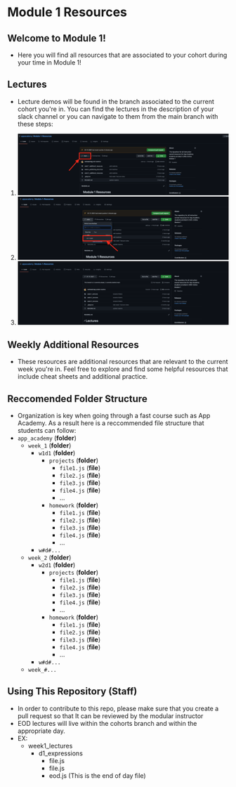 # Module 1 Resources

## Welcome to Module 1!
* Here you will find all resources that are associated to your cohort during your time in Module 1!  
## Lectures
* Lecture demos will be found in the branch associated to the current cohort you're in. You can find the lectures in the description of your slack channel or you can navigate to them from the main branch with these steps:

1. ![lectures_1](./images/lectures_1.png)
3. ![lectures_2](./images/lectures_2.png)
2. ![lectures_3](./images/lectures_3.png)

## Weekly Additional Resources
* These resources are additional resources that are relevant to the current week you're in. Feel free to explore and find some helpful resources that include cheat sheets and additional practice. 
## Reccomended Folder Structure 
* Organization is key when going through a fast course such as App Academy.  As a result here is a reccommended file structure that students can follow:
* `app_academy` (**folder**)
  * `week_1` (**folder**)
    * `w1d1` (**folder**)
      * `projects` (**folder**)
        * `file1.js` (**file**)
        * `file2.js` (**file**)
        * `file3.js` (**file**)
        * `file4.js` (**file**)
        * ...
      * `homework` (**folder**)
        * `file1.js` (**file**)
        * `file2.js` (**file**)
        * `file3.js` (**file**)
        * `file4.js` (**file**)
        * ...
    * `w#d#...`
  * `week_2` (**folder**)
    * `w2d1` (**folder**)
      * `projects` (**folder**)
        * `file1.js` (**file**)
        * `file2.js` (**file**)
        * `file3.js` (**file**)
        * `file4.js` (**file**)
        * ...
      * `homework` (**folder**)
        * `file1.js` (**file**)
        * `file2.js` (**file**)
        * `file3.js` (**file**)
        * `file4.js` (**file**)
        * ...
    * `w#d#...`
  * `week_#...`

## Using This Repository (Staff)
* In order to contribute to this repo, please make sure that you create a pull request so that It can be reviewed by the modular instructor
* EOD lectures will live within the cohorts branch and within the appropriate day. 
* EX:
  * week1_lectures
    * d1_expressions
      * file.js
      * file.js
      * eod.js (This is the end of day file)
